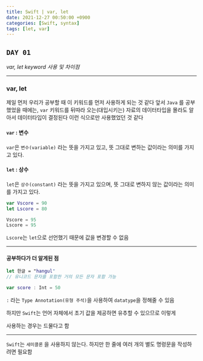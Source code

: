 ```yaml
---
title: Swift | var, let
date: 2021-12-27 00:50:00 +0900
categories: [Swift, syntax]
tags: [let, var]
---
```


## `DAY 01`

*var, let keyword 사용 및 차이점*

---

### var, let

제일 먼저 우리가 공부할 때 이 키워드를 먼저 사용하게 되는 것 같다 앞서 `Java` 를 공부했었을 때에는, `var` 키워드를 뒤따라 오는(대입시키는) 자료의 데이터타입을 몰라도 알아서 데이터타입이 결정된다 이런 식으로만 사용했었던 것 같다

#### `var` : 변수

`var`은 `변수(variable)` 라는 뜻을 가지고 있고, 뜻 그대로 변하는 값이라는 의미를 가지고 있다.

#### `let` : 상수

`let`은 `상수(constant)` 라는 뜻을 가지고 있으며, 뜻 그대로 변하지 않는 값이라는 의미를 가지고 있다.

```swift
var Vscore = 90
let Lscore = 80

Vscore = 95
Lscore = 95
```
`Lscore`는 `let`으로 선언했기 때문에 값을 변경할 수 없음

---

#### 공부하다가 더 알게된 점



```swift
let 한글 = "hangul"
// 유니코드 문자를 포함한 거의 모든 문자 포함 가능

var score : Int = 50
```
`:` 라는 `Type Annotation(유형 주석)`을 사용하여 `datatype`을 정해줄 수 있음

하지만 `Swift`는 언어 자체에서 초기 값을 제공하면 유추할 수 있으므로 이렇게

사용하는 경우는 드물다고 함

---

`Swift`는 `세미콜론` 을 사용하지 않는다. 하지만 한 줄에 여러 개의 별도 명령문을 작성하려면 필요함
